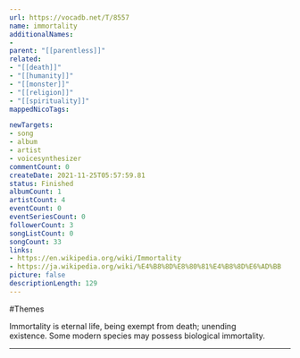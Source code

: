 ```yaml
---
url: https://vocadb.net/T/8557
name: immortality
additionalNames: 
- 
parent: "[[parentless]]"
related:
- "[[death]]"
- "[[humanity]]"
- "[[monster]]"
- "[[religion]]"
- "[[spirituality]]"
mappedNicoTags:

newTargets:
- song
- album
- artist
- voicesynthesizer
commentCount: 0
createDate: 2021-11-25T05:57:59.81
status: Finished
albumCount: 1
artistCount: 4
eventCount: 0
eventSeriesCount: 0
followerCount: 3
songListCount: 0
songCount: 33
links: 
- https://en.wikipedia.org/wiki/Immortality
- https://ja.wikipedia.org/wiki/%E4%B8%8D%E8%80%81%E4%B8%8D%E6%AD%BB
picture: false
descriptionLength: 129
---
```


#Themes

Immortality is eternal life, being exempt from death; unending existence. Some modern species may possess biological immortality.

---

